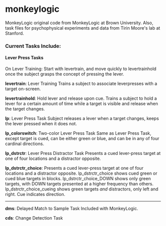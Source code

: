 monkeylogic
===========

MonkeyLogic original code from MonkeyLogic at Brown University. Also, task files for psychophysical experiments and data from Tirin Moore's lab at Stanford.

### Current Tasks Include:


#### Lever Press Tasks

On Lever Training: Start with levertrain, and move quickly to levertrainhold once the subject grasps the concept of pressing the lever. 

**levertrain**: Lever Training
Trains a subject to associate leverpresses with a target on-screen.

**levertrainhold**: Hold lever and release upon cue.
Trains a subject to hold a lever for a certain amount of time while a target is visible  and release when the target changes.

**lp**: Lever Press Task
Subject releases a lever when a target changes, keeps the lever pressed when it does not.

**lp_colorswitch**: Two-color Lever Press Task
Same as Lever Press Task, except target is cued, can be either green or blue, and can be in any of four cardinal directions.

**lp_dstrctr**: Lever Press Distractor Task
Presents a cued lever-press target at one of four locations and a distractor opposite.

**lp_dstrctr_choice**: Presents a cued lever-press target at one of four locations and a distractor opposite.
lp_dstrctr_choice shows cued green or cued blue targets in blocks.
lp_dstrctr_choice_DOWN shows only green targets, with DOWN targets presented at a higher frequency than others.
lp_dstrctr_choice_cueing shows green targets *and* distractors, only left and right. Cue indicates direction.

-------------------------------------------

**dms**: Delayed Match to Sample Task
Included with MonkeyLogic.

**cds**: Change Detection Task




